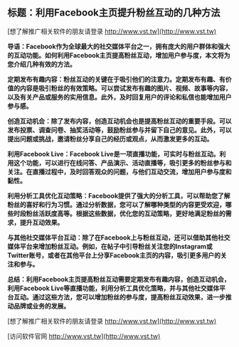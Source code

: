 ## **标题：利用Facebook主页提升粉丝互动的几种方法**

[想了解推广相关软件的朋友请登录 http://www.vst.tw](http://www.vst.tw)

**导语：Facebook作为全球最大的社交媒体平台之一，拥有庞大的用户群体和强大的互动功能。如何利用Facebook主页提高粉丝互动，增加用户参与度，本文将为您介绍几种有效的方法。**

**定期发布有趣内容：粉丝互动的关键在于吸引他们的注意力。定期发布有趣、有价值的内容是吸引粉丝的有效策略。可以尝试发布有趣的图片、视频、故事等内容，以及有关产品或服务的实用信息。此外，及时回复用户的评论和私信也能增加用户参与感。**

**创造互动机会：除了发布内容，创造互动机会也是提高粉丝互动的重要手段。可以发布投票、调查问卷、抽奖活动等，鼓励粉丝参与并留下自己的意见。此外，可以提出问题或挑战，邀请粉丝分享自己的经历或观点，从而激发更多的互动。**

**利用Facebook Live：Facebook Live是一项直播功能，可实时与粉丝互动。利用这个功能，可以进行在线问答、产品演示、活动直播等，吸引更多的粉丝参与和关注。在直播过程中，及时回答观众的问题，与他们互动交流，增加用户参与度和黏性。**

**利用分析工具优化互动策略：Facebook提供了强大的分析工具，可以帮助您了解粉丝的喜好和行为习惯。通过分析数据，您可以了解哪种类型的内容更受欢迎，哪些时段粉丝活跃度高等。根据这些数据，优化您的互动策略，更好地满足粉丝的需求，提升互动效果。**

**与其他社交媒体平台互动：除了在Facebook上与粉丝互动，还可以借助其他社交媒体平台来增加粉丝互动。例如，在帖子中引导粉丝关注您的Instagram或Twitter账号，或者在其他平台上分享Facebook主页的内容，吸引更多用户的关注和参与。**

**总结：利用Facebook主页提高粉丝互动需要定期发布有趣内容，创造互动机会，利用Facebook Live等直播功能，利用分析工具优化策略，并与其他社交媒体平台互动。通过这些方法，您可以增加粉丝的参与度，提高粉丝互动效果，进一步推动品牌或业务的发展。**

[想了解推广相关软件的朋友请登录 http://www.vst.tw](http://www.vst.tw)


[访问软件官网 http://www.vst.tw](http://www.vst.tw)
